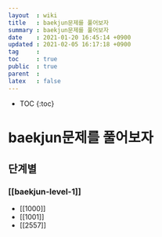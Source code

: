 ```yaml
---
layout  : wiki
title   : baekjun문제를 풀어보자
summary : baekjun문제를 풀어보자
date    : 2021-01-20 16:45:14 +0900
updated : 2021-02-05 16:17:18 +0900
tag     : 
toc     : true
public  : true
parent  : 
latex   : false
---
```

* TOC
{:toc}

# baekjun문제를 풀어보자
## 단계별
### [[baekjun-level-1]]
* [[1000]]
* [[1001]]
* [[2557]]
